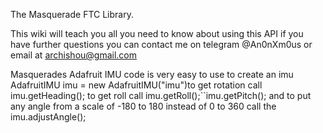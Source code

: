 The Masquerade FTC Library.

This wiki will teach you all you need to know about using this API if you have further questions
you can contact me on telegram @An0nXm0us or email at archishou@gmail.com

Masquerades Adafruit IMU code is very easy to use to create an imu
AdafruitIMU imu = new AdafruitIMU("imu")to get rotation call imu.getHeading();
to get roll call imu.getRoll();``imu.getPitch(); and to put any angle from a scale of
-180 to 180 instead of 0 to 360 call the imu.adjustAngle();